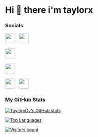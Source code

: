 # Hi 👋 there i'm taylorx


### Socials
<p align="left">
<a href="https://app.letsdefend.io/user/taylorxdv" target="_blank" rel="noreferrer"><img src="https://cdn.discordapp.com/attachments/798255036534095872/1154409009948925972/wMNq5b7NEIU5QAAAABJRU5ErkJggg.png" width="32" height="32" /></a>
&nbsp;
<a href="https://app.hackthebox.com/profile/414515" target="_blank" rel="noreferrer"><img src="https://cdn.discordapp.com/attachments/798255036534095872/1154409141012549793/wDzBpPxZxD7CAAAAAASUVORK5CYII.png" width="32" height="32" /></a>
&nbsp;

<a href="https://tryhackme.com/p/TaylorxDv" target="_blank" rel="noreferrer"><img src="https://cdn.discordapp.com/attachments/798255036534095872/1154409585784934452/c916cc3206c2199f9b5e9db43d5a15e9.png" width="32" height="32" /></a>
&nbsp;

<a href="https://taylorxdv.medium.com/" target="_blank" rel="noreferrer"><img src="https://cdn.discordapp.com/attachments/798255036534095872/1154408315988742164/5968906.png" width="32" height="32" /></a>
&nbsp;

<a href="https://www.linkedin.com/in/aymanemar" target="_blank" rel="noreferrer"><img src="https://raw.githubusercontent.com/danielcranney/readme-generator/main/public/icons/socials/linkedin.svg" width="32" height="32" /></a>
&nbsp;
<a href="https://www.twitter.com/Taylorx_Dv" target="_blank" rel="noreferrer"><img src="https://raw.githubusercontent.com/danielcranney/readme-generator/main/public/icons/socials/twitter.svg" width="32" height="32" /></a>
</p>

### My GitHub Stats

<a href="http://www.github.com/TaylorxDv" align="left"><img src="https://github-readme-stats.vercel.app/api?username=TaylorxDv&show_icons=true&hide=&count_private=true&title_color=0891b2&text_color=ffffff&icon_color=0891b2&bg_color=1c1917&hide_border=false&show_icons=true" alt="TaylorxDv's GitHub stats" /></a>

<a href="https://github.com/TaylorxDv" align="left"><img src="https://github-readme-stats.vercel.app/api/top-langs/?username=TaylorxDv&langs_count=10&count_private=true&title_color=0891b2&text_color=ffffff&icon_color=0891b2&bg_color=1c1917&hide_border=false&layout=compact&locale=en&custom_title=Top%20%languages&hide=roff,swift,objective-c,perl,html,css,javascript,vim%20%script" alt="Top Languages" /></a>

<a href="https://github.com/TaylorxDv" align="left"><img src="https://visitor-badge.laobi.icu/badge?page_id=TaylorxDv.TaylorxDv" alt="Visitors count" /></a>


